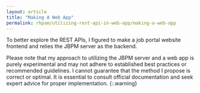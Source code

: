 ```yaml
---
layout: article
title: "Making A Web App"
permalink: rhpam/utilizing-rest-api-in-web-app/making-a-web-app
---
```


To better explore the REST APIs, I figured to make a job portal website frontend and relies the JBPM server as the backend.

Please note that my approach to utilizing the JBPM server and a web app is purely experimental and may not adhere to established best practices or recommended guidelines. I cannot guarantee that the method I propose is correct or optimal. It is essential to consult official documentation and seek expert advice for proper implementation.
{:.warning}
